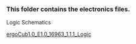 ### This folder contains the electronics files. 

Logic Schematics

[ergoCub1.0_E1.0_16963_1.1.1_Logic](https://github.com/icub-tech-iit/electronics-wiring/blob/master/ergocub1/ergocub1.0/pdf/ergoCub1.0_E1.0_16963_1.1.1_Logic.pdf)

